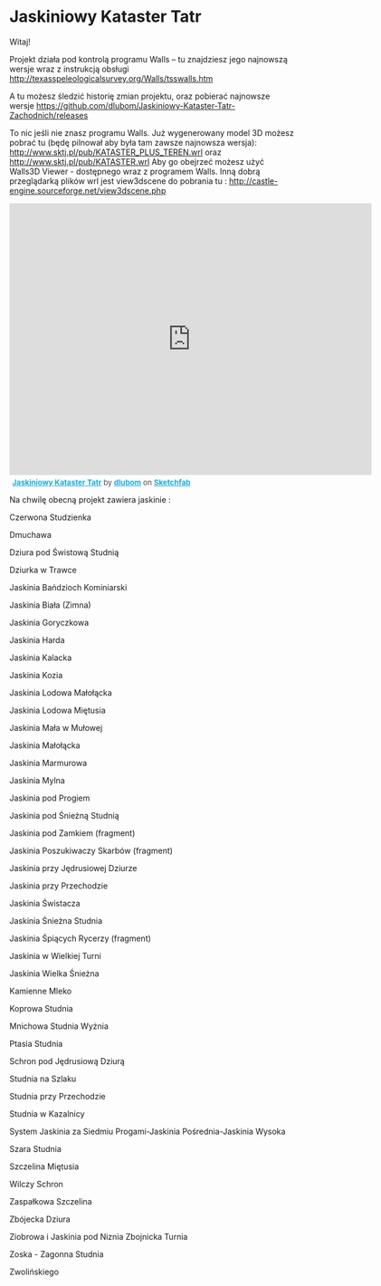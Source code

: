 Jaskiniowy Kataster Tatr
===================================

Witaj!

Projekt działa pod kontrolą programu Walls – tu znajdziesz jego najnowszą wersje wraz z instrukcją obsługi http://texasspeleologicalsurvey.org/Walls/tsswalls.htm

A tu możesz śledzić historię zmian projektu, oraz pobierać  najnowsze wersje https://github.com/dlubom/Jaskiniowy-Kataster-Tatr-Zachodnich/releases

To nic jeśli nie znasz programu Walls. Już wygenerowany model 3D możesz pobrać tu (będę pilnował aby była tam zawsze najnowsza wersja):
http://www.sktj.pl/pub/KATASTER_PLUS_TEREN.wrl oraz
http://www.sktj.pl/pub/KATASTER.wrl
Aby go obejrzeć możesz użyć Walls3D Viewer  - dostępnego wraz  z programem Walls. 
Inną dobrą przeglądarką plików wrl jest view3dscene do pobrania tu : http://castle-engine.sourceforge.net/view3dscene.php

<iframe width="640" height="480" src="https://sketchfab.com/models/64c9acf8f12345a3a3a4aa72df330b51/embed" frameborder="0" allowfullscreen mozallowfullscreen="true" webkitallowfullscreen="true" onmousewheel=""></iframe>

<p style="font-size: 13px; font-weight: normal; margin: 5px; color: #4A4A4A;">
    <a href="https://sketchfab.com/models/64c9acf8f12345a3a3a4aa72df330b51?utm_source=oembed&utm_medium=embed&utm_campaign=64c9acf8f12345a3a3a4aa72df330b51" target="_blank" style="font-weight: bold; color: #1CAAD9;">Jaskiniowy Kataster Tatr</a>
    by <a href="https://sketchfab.com/dlubom?utm_source=oembed&utm_medium=embed&utm_campaign=64c9acf8f12345a3a3a4aa72df330b51" target="_blank" style="font-weight: bold; color: #1CAAD9;">dlubom</a>
    on <a href="https://sketchfab.com?utm_source=oembed&utm_medium=embed&utm_campaign=64c9acf8f12345a3a3a4aa72df330b51" target="_blank" style="font-weight: bold; color: #1CAAD9;">Sketchfab</a>
</p>

Na chwilę obecną projekt zawiera jaskinie :

Czerwona Studzienka

Dmuchawa

Dziura pod Świstową Studnią

Dziurka w Trawce

Jaskinia Bańdzioch Kominiarski

Jaskinia Biała (Zimna)

Jaskinia Goryczkowa

Jaskinia Harda

Jaskinia Kalacka

Jaskinia Kozia

Jaskinia Lodowa Małołącka

Jaskinia Lodowa Miętusia

Jaskinia Mała w Mułowej

Jaskinia Małołącka

Jaskinia Marmurowa

Jaskinia Mylna

Jaskinia pod Progiem

Jaskinia pod Śnieżną Studnią

Jaskinia pod Zamkiem (fragment)

Jaskinia Poszukiwaczy Skarbów (fragment)

Jaskinia przy Jędrusiowej Dziurze

Jaskinia przy Przechodzie

Jaskinia Świstacza

Jaskinia Śnieżna Studnia

Jaskinia Śpiących Rycerzy (fragment)

Jaskinia w Wielkiej Turni

Jaskinia Wielka Śnieżna

Kamienne Mleko

Koprowa Studnia

Mnichowa Studnia Wyżnia

Ptasia Studnia

Schron pod Jędrusiową Dziurą

Studnia na Szlaku

Studnia przy Przechodzie

Studnia w Kazalnicy

System Jaskinia za Siedmiu Progami-Jaskinia Pośrednia-Jaskinia Wysoka

Szara Studnia

Szczelina Miętusia

Wilczy Schron

Zaspałkowa Szczelina

Zbójecka Dziura

Ziobrowa i Jaskinia pod Niznia Zbojnicka Turnia

Zoska - Zagonna Studnia

Zwolińskiego

